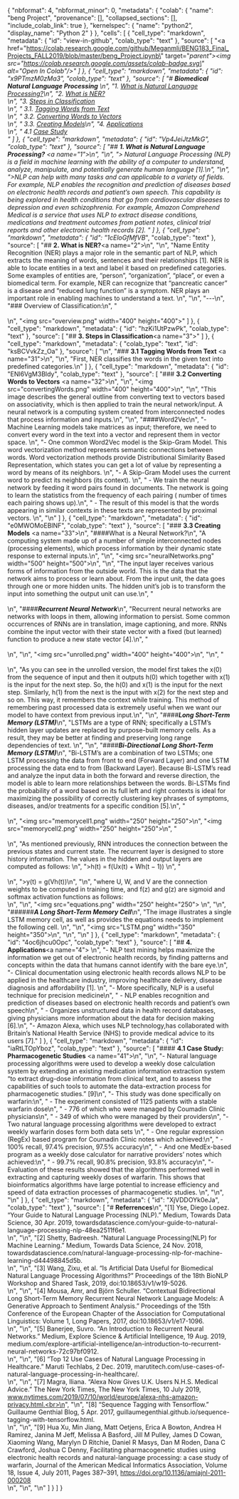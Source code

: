 {
  "nbformat": 4,
  "nbformat_minor": 0,
  "metadata": {
    "colab": {
      "name": "beng Project",
      "provenance": [],
      "collapsed_sections": [],
      "include_colab_link": true
    },
    "kernelspec": {
      "name": "python2",
      "display_name": "Python 2"
    }
  },
  "cells": [
    {
      "cell_type": "markdown",
      "metadata": {
        "id": "view-in-github",
        "colab_type": "text"
      },
      "source": [
        "<a href=\"https://colab.research.google.com/github/Meganmli/BENG183_Final_Projects_FALL2019/blob/master/beng_Project.ipynb\" target=\"_parent\"><img src=\"https://colab.research.google.com/assets/colab-badge.svg\" alt=\"Open In Colab\"/></a>"
      ]
    },
    {
      "cell_type": "markdown",
      "metadata": {
        "id": "x9PTmzM0zMa3",
        "colab_type": "text"
      },
      "source": [
        "# **Biomedical Natural Language Processing** \n",
        "1. [What is Natural Language Processing?](#1)\n",
        "2. [What is NER?](#2)<br>\n",
        "3. [Steps in Classification](#3)<br>\n",
        "    3.1. [Tagging Words from Text](#31)<br>\n",
        "    3.2. [Converting Words to Vectors](#32)<br>\n",
        "    3.3. [Creating Models](#33)\n",
        "4. [Applications](#4) <br>\n",
        "    4.1 [Case Study](#41)<br>"
      ]
    },
    {
      "cell_type": "markdown",
      "metadata": {
        "id": "Vp4JeiJtzMkG",
        "colab_type": "text"
      },
      "source": [
        "## **1. What is Natural Language Processing?**  <a name=\"1\"></a>\n",
        "\n",
        "> Natural Language Processing (NLP) is a field in machine learning with the ability of a computer to understand, analyze, manipulate, and potentially generate human language [1].\n",
        "\n",
        ">NLP can help with many tasks and can applicable to a variety of fields. For example, NLP enables the recognition and prediction of diseases based on electronic health records and patient’s own speech. This capability is being explored in health conditions that go from cardiovascular diseases to depression and even schizophrenia. For example, Amazon Comprehend Medical is a service that uses NLP to extract disease conditions, medications and treatment outcomes from patient notes, clinical trial reports and other electronic health records [2]. "
      ]
    },
    {
      "cell_type": "markdown",
      "metadata": {
        "id": "1cEloGfMfVB_",
        "colab_type": "text"
      },
      "source": [
        "## **2. What is NER?**<a name=\"2\"></a>\n",
        "\n",
        "Name Entity Recognition (NER) plays a major role in the semantic part of NLP, which extracts the meaning of words, sentences and their relationships [1]. NER is able to locate entities in a text and label it based on predefined categories. Some examples of entities are, “person”, “organization”, “place”, or even a biomedical term. For example, NER can recognize that “pancreatic cancer” is a disease and “reduced lung function” is a symptom. NER plays an important role in enabling machines to understand a text. \n",
        "\n",
        "---\n",
        "### Overview of Classification:\n",
        "<br> </br>\n",
        "<img src=\"overview.png\" width=\"400\" height=\"400\">"
      ]
    },
    {
      "cell_type": "markdown",
      "metadata": {
        "id": "hzKi1UtPzwPk",
        "colab_type": "text"
      },
      "source": [
        "## **3. Steps in Classification**<a name=\"3\"></a>"
      ]
    },
    {
      "cell_type": "markdown",
      "metadata": {
        "colab_type": "text",
        "id": "ksBCVvkZz_Oa"
      },
      "source": [
        "\n",
        "### **3.1 Tagging Words from Text** <a name=\"31\"></a>\n",
        "\n",
        "First, NER classifies the words in the given text into predefined categories.\n"
      ]
    },
    {
      "cell_type": "markdown",
      "metadata": {
        "id": "ENl6VgM3Bldy",
        "colab_type": "text"
      },
      "source": [
        "### **3.2 Converting Words to Vectors** <a name=\"32\"></a>\n",
        "\n",
        "<img src=\"convertingWords.png\" width=\"400\" height=\"400\">\n",
        "\n",
        "This image describes the general outline from converting text to vectors based on associativity, which is then applied to train the neural network/input. A neural network is a computing system created from interconnected nodes that process information and inputs.\n",
        "\n",
        "####Word2Vec\n",
        "- Machine Learning models take matrices as input; therefore, we need to convert every word in the text into a vector and represent them in vector space. \n",
        "- One common Word2Vec model is the Skip-Gram Model. This word vectorization method represents semantic connections between words. Word vectorization methods provide Distributional Similarity Based Representation, which states you can get a lot of value by representing a word by means of its neighbors. \n",
        "- A Skip-Gram Model uses the current word to predict its neighbors (its context). \n",
        " - We train the neural network by feeding it word pairs found in documents. The network is going to learn the statistics from the frequency of each pairing ( number of times each pairing shows up).\n",
        " - The result of this model is that the words appearing in similar contexts in these texts are represented by proximal vectors. \n",
        "\n"
      ]
    },
    {
      "cell_type": "markdown",
      "metadata": {
        "id": "e0MWOMoEBlNF",
        "colab_type": "text"
      },
      "source": [
        "### **3.3 Creating Models** <a name=\"33\"></a>\n",
        "####What is a Neural Network?\n",
        "A computing system made up of a number of simple interconnected nodes (processing elements), which process information by their dynamic state response to external inputs.\n",
        "\n",
        "<img src=\"neuralNetworks.png\" width=\"500\" height=\"500\">\n",
        "\n",
        "The input layer receives various forms of information from the outside world. This is the data that the network aims to process or learn about. From the input unit, the data goes through one or more hidden units. The hidden unit’s job is to transform the input into something the output unit can use.\n",
        "<br> </br>\n",
        "####***Recurrent Neural Network***\n",
        "Recurrent neural networks are networks with loops in them, allowing information to persist. Some common occurrences of RNNs are in translation, image captioning, and more.  RNNs combine the input vector with their state vector with a fixed (but learned) function to produce a new state vector [4].\n",
        "<br> </br>\n",
        "\n",
        "<img src=\"unrolled.png\" width=\"400\" height=\"400\">\n",
        "\n",
        "<br> </br>\n",
        "As you can see in the unrolled version, the model first takes the x(0) from the sequence of input and then it outputs h(0) which together with x(1) is the input for the next step. So, the h(0) and x(1) is the input for the next step. Similarly, h(1) from the next is the input with x(2) for the next step and so on. This way, it remembers the context while training. This method of remembering past processed data is extremely useful when we want our model to have context from previous input.\n",
        "\n",
        "####***Long Short-Term Memory (LSTM)***\n",
        "LSTMs are a type of RNN; specifically a LSTM’s hidden layer updates are replaced by purpose-built memory cells. As a result, they may be better at finding and preserving long range dependencies of text. \n",
        "\n",
        "####***Bi-Directional Long Short-Term Memory (LSTM)***\n",
        "Bi-LSTM’s are a combination of two LSTMs; one LSTM processing the data from front to end (Forward Layer) and one LSTM processing the data end to from (Backward Layer). Because Bi-LSTM’s read and analyze the input data in both the forward and reverse direction, the model is able to learn more relationships between the words. Bi-LSTMs find the probability of a word based on its full left and right contexts is ideal for maximizing the possibility of correctly clustering key phrases of symptoms, diseases, and/or treatments for a specific condition [5].\n",
        "<br> </br>\n",
        "<img src=\"memorycell1.png\" width=\"250\" height=\"250\">\n",
        "<img src=\"memorycell2.png\" width=\"250\" height=\"250\">\n",
        "<br> </br>\n",
        "As mentioned previously, RNN introduces the connection between the previous states and current state. The recurrent layer is designed to store history information. The values in the hidden and output layers are computed as follows: \n",
        ">h(t) = f(Ux(t) + Wh(t − 1)) \n",
        "<br> </br>\n",
        ">y(t) = g(Vh(t))\n",
        "\n",
        "where U, W, and V are the connection weights to be computed in training time, and f(z) and g(z) are sigmoid and softmax activation functions as follows: <br>\n",
        "\n",
        "<img src=\"equations.png\" width=\"250\" height=\"250\"> \n",
        "\n",
        "######***A Long Short-Term Memory Cell***\n",
        "The image illustrates a single LSTM memory cell, as well as provides the equations needs to implement the following cell. \n",
        "\n",
        "<img src=\"LSTM.png\" width=\"350\" height=\"350\">\n",
        "\n",
        "\n"
      ]
    },
    {
      "cell_type": "markdown",
      "metadata": {
        "id": "4oc6jhcu0Opc",
        "colab_type": "text"
      },
      "source": [
        "## **4. Applications**<a name=\"4\"></a> \n",
        "- NLP text mining helps maximize the information we get out of electronic health records, by finding patterns and concepts within the data that humans cannot identify with the bare eye.\n",
        "- Clinical documentation using electronic health records allows NLP to be applied in the healthcare industry, improving healthcare delivery, disease diagnosis and affordability [1]. \n",
        "- More specifically, NLP is a useful technique for precision medicine\n",
        " - NLP enables recognition and prediction of diseases based on electronic health records and patient’s own speech\n",
        " - Organizes unstructured data in health record databases, giving physicians more information about the data for decision making [6].\n",
        "- Amazon Alexa, which uses NLP technology,has collaborated with Britain’s National Health Service (NHS) to provide medical advice to its users [7]."
      ]
    },
    {
      "cell_type": "markdown",
      "metadata": {
        "id": "iaRtLTOpYboz",
        "colab_type": "text"
      },
      "source": [
        "#### **4.1 Case Study: Pharmacogenetic Studies** <a name=\"41\"></a>\n",
        "\n",
        "- Natural language processing algorithms were used to develop a weekly dose calculation system by extending an existing medication information extraction system “to extract drug-dose information from clinical text, and to assess the capabilities of such tools to automate the data-extraction process for pharmacogenetic studies.” [9]\n",
        "- This study was done specifically on warfarin:\n",
        " - The experiment consisted of 1125 patients with a stable warfarin dose\n",
        "   - 776 of which who were managed by Coumadin Clinic physicians\n",
        "   - 349 of which who were managed by their providers\n",
        "- Two natural language processing algorithms were developed to extract weekly warfarin doses form both data sets \n",
        " - One regular expression (RegEx) based program for Coumadin Clinic notes which achieved:\n",
        "   - 100% recall, 97.4% precision, 97.5% accuracy\n",
        "  - And one MedEx-based program as a weekly dose calculator for narrative providers’ notes which achieved:\n",
        "   - 99.7% recall, 90.8% precision, 93.8% accuracy\n",
        "- Evaluation of these results showed that the algorithms performed well in extracting and capturing weekly doses of warfarin. This shows that bioinformatics algorithms have large potential to increase efficiency and speed of data extraction processes of pharmacogenetic studies. \n",
        "\n",
        "\n"
      ]
    },
    {
      "cell_type": "markdown",
      "metadata": {
        "id": "XjVDDOYk0eJa",
        "colab_type": "text"
      },
      "source": [
        "# **Referrences**\n",
        "[1] Yse, Diego Lopez. “Your Guide to Natural Language Processing (NLP).” Medium, Towards Data Science, 30 Apr. 2019, towardsdatascience.com/your-guide-to-natural-language-processing-nlp-48ea2511f6e1.<br>\n",
        "\n",
        "[2] Shetty, Badreesh. “Natural Language Processing(NLP) for Machine Learning.” Medium, Towards Data Science, 24 Nov. 2018, towardsdatascience.com/natural-language-processing-nlp-for-machine-learning-d44498845d5b.<br>\n",
        "\n",
        "[3] Wang, Zixu, et al. “Is Artificial Data Useful for Biomedical Natural Language Processing Algorithms?” Proceedings of the 18th BioNLP Workshop and Shared Task, 2019, doi:10.18653/v1/w19-5026.<br>\n",
        "\n",
        "[4] Mousa, Amr, and Björn Schuller. “Contextual Bidirectional Long Short-Term Memory Recurrent Neural Network Language Models: A Generative Approach to Sentiment Analysis.” Proceedings of the 15th Conference of the European Chapter of the Association for Computational Linguistics: Volume 1, Long Papers, 2017, doi:10.18653/v1/e17-1096.<br>\n",
        "\n",
        "[5] Banerjee, Suvro. “An Introduction to Recurrent Neural Networks.” Medium, Explore Science & Artificial Intelligence, 19 Aug. 2019, medium.com/explore-artificial-intelligence/an-introduction-to-recurrent-neural-networks-72c97bf0912.<br>\n",
        "\n",
        "[6] “Top 12 Use Cases of Natural Language Processing in Healthcare.” Maruti Techlabs, 2 Dec. 2019, marutitech.com/use-cases-of-natural-language-processing-in-healthcare/.<br>\n",
        "\n",
        "[7] Magra, Iliana. “Alexa Now Gives U.K. Users N.H.S. Medical Advice.” The New York Times, The New York Times, 10 July 2019, www.nytimes.com/2019/07/10/world/europe/alexa-nhs-amazon-privacy.html.<br>\n",
        "\n",
        "[8] “Sequence Tagging with Tensorflow.” Guillaume Genthial Blog, 5 Apr. 2017, guillaumegenthial.github.io/sequence-tagging-with-tensorflow.html.<br>\n",
        "\n",
        "[9] Hua Xu, Min Jiang, Matt Oetjens, Erica A Bowton, Andrea H Ramirez, Janina M Jeff, Melissa A Basford, Jill M Pulley, James D Cowan, Xiaoming Wang, Marylyn D Ritchie, Daniel R Masys, Dan M Roden, Dana C Crawford, Joshua C Denny, Facilitating pharmacogenetic studies using electronic health records and natural-language processing: a case study of warfarin, Journal of the American Medical Informatics Association, Volume 18, Issue 4, July 2011, Pages 387–391, https://doi.org/10.1136/amiajnl-2011-000208<br>\n",
        "\n",
        "\n"
      ]
    }
  ]
}
